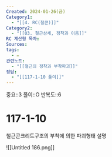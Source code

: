 ```yaml
---
Created: 2024-01-26(금)
Category1:
  - "[[4. RC(철콘)]]"
Category2:
  - "[[03. 철근상세, 정착과 이음]]"
RC 계산형 목차: 
Sources: 
tags:
  - ✏️
관련노트:
  - "[[철근의 정착과 부착파괴]]"
정답:
  - "[[117-1-10 풀이]]"
---
```

중요::3
풀이::O
반복도::6

#  117-1-10


철근콘크리트구조의 부착에 의한 파괴형태 설명

![[Untitled 186.png]]